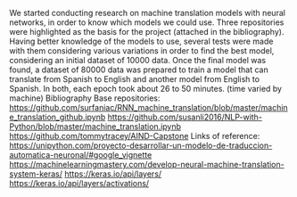 We started conducting research on machine translation models with neural networks, in order to know which models we could use. 
Three repositories were highlighted as the basis for the project (attached in the bibliography).
Having better knowledge of the models to use, several tests were made with them considering various variations in order to find the best model, considering an initial dataset of 10000 data. Once the final model was found, a dataset of 80000 data was prepared to train a model that can translate from Spanish to English and another model from English to Spanish. In both, each epoch took about 26 to 50 minutes. (time varied by machine)
Bibliography
Base repositories:
https://github.com/surfaniac/RNN_machine_translation/blob/master/machine_translation_github.ipynb
https://github.com/susanli2016/NLP-with-Python/blob/master/machine_translation.ipynb
https://github.com/tommytracey/AIND-Capstone
Links of reference:
https://unipython.com/proyecto-desarrollar-un-modelo-de-traduccion-automatica-neuronal/#google_vignette
https://machinelearningmastery.com/develop-neural-machine-translation-system-keras/
https://keras.io/api/layers/
https://keras.io/api/layers/activations/
